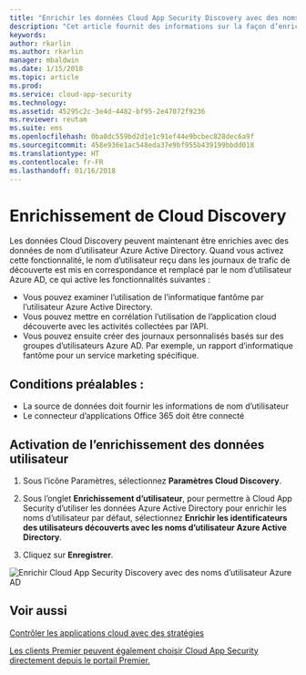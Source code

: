 ```yaml
---
title: "Enrichir les données Cloud App Security Discovery avec des noms d’utilisateur Azure AD | Microsoft Docs"
description: "Cet article fournit des informations sur la façon d’enrichir les données Cloud App Security Discovery avec des noms d’utilisateur Azure AD."
keywords: 
author: rkarlin
ms.author: rkarlin
manager: mbaldwin
ms.date: 1/15/2018
ms.topic: article
ms.prod: 
ms.service: cloud-app-security
ms.technology: 
ms.assetid: 45295c2c-3e4d-4482-bf95-2e47072f9236
ms.reviewer: reutam
ms.suite: ems
ms.openlocfilehash: 0ba0dc559bd2d1e1c91ef44e9bcbec828dec6a9f
ms.sourcegitcommit: 458e936e1ac548eda37e9bf955b439199bbdd018
ms.translationtype: HT
ms.contentlocale: fr-FR
ms.lasthandoff: 01/16/2018
---
```

# <a name="cloud-discovery-enrichment"></a>Enrichissement de Cloud Discovery

Les données Cloud Discovery peuvent maintenant être enrichies avec des données de nom d’utilisateur Azure Active Directory. Quand vous activez cette fonctionnalité, le nom d’utilisateur reçu dans les journaux de trafic de découverte est mis en correspondance et remplacé par le nom d’utilisateur Azure AD, ce qui active les fonctionnalités suivantes :
-   Vous pouvez examiner l’utilisation de l’informatique fantôme par l’utilisateur Azure Active Directory.
-   Vous pouvez mettre en corrélation l’utilisation de l’application cloud découverte avec les activités collectées par l’API.
-   Vous pouvez ensuite créer des journaux personnalisés basés sur des groupes d’utilisateurs Azure AD. Par exemple, un rapport d’informatique fantôme pour un service marketing spécifique.


## <a name="prerequisites"></a>Conditions préalables :
- La source de données doit fournir les informations de nom d’utilisateur
- Le connecteur d’applications Office 365 doit être connecté

## <a name="enabling-user-data-enrichment"></a>Activation de l’enrichissement des données utilisateur 
    
1. Sous l’icône Paramètres, sélectionnez **Paramètres Cloud Discovery**.
     
2. Sous l’onglet **Enrichissement d’utilisateur**, pour permettre à Cloud App Security d’utiliser les données Azure Active Directory pour enrichir les noms d’utilisateur par défaut, sélectionnez **Enrichir les identificateurs des utilisateurs découverts avec les noms d’utilisateur Azure Active Directory**.

3. Cliquez sur **Enregistrer**.
 
![Enrichir Cloud App Security Discovery avec des noms d’utilisateur Azure AD](./media/discovery-enrichment.png)
  

  
      
## <a name="see-also"></a>Voir aussi  
[Contrôler les applications cloud avec des stratégies](control-cloud-apps-with-policies.md)   

[Les clients Premier peuvent également choisir Cloud App Security directement depuis le portail Premier.](https://premier.microsoft.com/)  
    
      
  